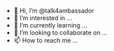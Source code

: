 - 👋 Hi, I’m @talk4ambassador
- 👀 I’m interested in ...
- 🌱 I’m currently learning ...
- 💞️ I’m looking to collaborate on ...
- 📫 How to reach me ...

<!---
talk4ambassador/talk4ambassador is a ✨ special ✨ repository because its `README.md` (this file) appears on your GitHub profile.
You can click the Preview link to take a look at your changes.
--->
